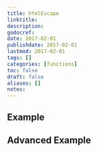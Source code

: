 ```yaml
---
title: htmlEscape
linktitle:
description:
godocref:
date: 2017-02-01
publishdate: 2017-02-01
lastmod: 2017-02-01
tags: []
categories: [functions]
toc: false
draft: false
aliases: []
notes:
---
```


## Example

## Advanced Example

